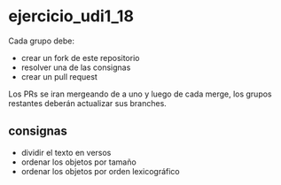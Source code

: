 # ejercicio_udi1_18

Cada grupo debe:

* crear un fork de este repositorio
* resolver una de las consignas
* crear un pull request

Los PRs se iran mergeando de a uno y luego de cada merge, los grupos restantes deberán actualizar sus branches.

## consignas

* dividir el texto en versos
* ordenar los objetos por tamaño
* ordenar los objetos por orden lexicográfico
